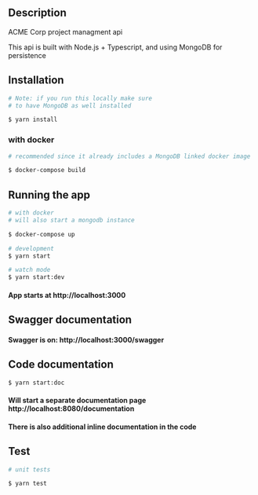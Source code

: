 
## Description

ACME Corp project managment api

This api is built with Node.js + Typescript, and using MongoDB for persistence

## Installation

```bash
# Note: if you run this locally make sure 
# to have MongoDB as well installed

$ yarn install
```
### with docker

```bash
# recommended since it already includes a MongoDB linked docker image

$ docker-compose build
```

## Running the app

```bash
# with docker
# will also start a mongodb instance

$ docker-compose up

# development
$ yarn start

# watch mode
$ yarn start:dev
```

#### App starts at http://localhost:3000


## Swagger documentation
#### Swagger is on: http://localhost:3000/swagger

## Code documentation


```bash
$ yarn start:doc
```
#### Will start a separate documentation page  http://localhost:8080/documentation

#### There is also additional inline documentation in the code

## Test

```bash
# unit tests

$ yarn test
```

